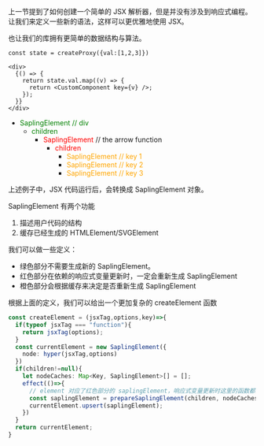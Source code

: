 上一节提到了如何创建一个简单的 JSX 解析器，但是并没有涉及到响应式编程。
让我们来定义一些新的语法，这样可以更优雅地使用 JSX。

也让我们的库拥有更简单的数据结构与算法。

```tsx
const state = createProxy({val:[1,2,3]})

<div>
  {() => {
    return state.val.map((v) => {
      return <CustomComponent key={v} />;
    });
  }}
</div>
```

<font color="green"></font> 
- <font color="green">SaplingElement // div</font> 
  - <font color="green">children</font> 
    - <font color="red">SaplingElement</font>  // the arrow function
      - <font color="red">children</font> 
        - <font color="orange">SaplingElement // key 1</font> 
        - <font color="orange">SaplingElement // key 2</font> 
        - <font color="orange">SaplingElement // key 3</font> 

上述例子中，JSX 代码运行后，会转换成 SaplingElement 对象。

SaplingElement 有两个功能

1. 描述用户代码的结构
2. 缓存已经生成的 HTMLElement/SVGElement

我们可以做一些定义：

- 绿色部分不需要生成新的 SaplingElement。
- 红色部分在依赖的响应式变量更新时，一定会重新生成 SaplingElement
- 橙色部分会根据缓存来决定是否重新生成 SaplingElement

根据上面的定义，我们可以给出一个更加复杂的 createElement 函数

```ts
const createElement = (jsxTag,options,key)=>{
  if(typeof jsxTag === "function"){
    return jsxTag(options);
  }
  const currentElement = new SaplingElement({
    node: hyper(jsxTag,options)
  })
  if(children!=null){
    let nodeCaches: Map<Key, SaplingElement>[] = [];
    effect(()=>{
      // element 对应了红色部分的 saplingElement，响应式变量更新时这里的函数都会重新执行
      const saplingElement = prepareSaplingElement(children, nodeCaches);
      currentElement.upsert(saplingElement);
    })
  }
  return currentElement;
}
```
